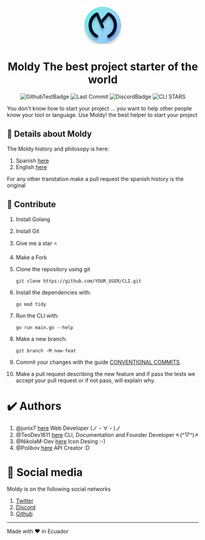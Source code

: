 <div align="center">
  <p>
    <img width="100" src="./docs/img/icon.png">
  </p>
  <h1>Moldy The best project starter of the world</h1>
</div>

<div align="center">

![GithubTestBadge](https://img.shields.io/github/workflow/status/Moldy-Community/CLI/Go?label=Tests&logo=github)
![Last Commit](https://img.shields.io/github/last-commit/Moldy-Community/CLI)
![DiscordBadge](https://img.shields.io/discord/842085043777831012?logo=discord&logoColor=white)
![CLI STARS](https://img.shields.io/github/stars/Moldy-Community/CLI?style=social)

</div>

You don't know how to start your project ... you want to help other people know your tool or language. Use Moldy! the best helper to start your project
<br>

## 📃 Details about Moldy

The Moldy history and philosopy is here:

1. Spanish [here](./docs/history/HISTORY_ES.md)
2. English [here](./docs/history/HISTORY_EN.md)

For any other transtation make a pull request the spanish history is the original

## 🧐 Contribute
1. Install Golang
2. Install Git
3. Give me a star ⭐
4. Make a Fork
5. Clone the repository using git
   ```
   git clone https://github.com/YOUR_USER/CLI.git
   ```
6. Install the dependencies with:
   ```
   go mod tidy
   ```
7. Run the CLI with:
   ```
   go run main.go --help
   ```
8. Make a new branch:
   ```
   git branch -M new-feat
   ```
9. Commit your changes with the guide [CONVENTIONAL COMMITS](https://www.conventionalcommits.org/en/v1.0.0/).

10. Make a pull request describing the new feature and if pass the tests we accept your pull request or if not pass, will explain why.

# ✔️ Authors

1. @junix7 [here](https://linktr.ee/junix) Web Developer (ノ・∀・)ノ
2. @TeoDev1611 [here](https://github.com/TeoDev1611) CLI, Documentation and Founder Developer ↖(^▽^)↗
3. @NikolaM-Dev [here](https://github.com/NikolaM-Dev) Icon Desing :-)
4. @Polibov [here](https://github.com/SantiagoVA) API Creator :D

# 📱  Social media

Moldy is on the following social networks

1. [Twitter](https://twitter.com/Moldy-Community)
2. [Discord](https://discord.gg/2uwzhmJdfw)
3. [Github](https://github.com/Moldy-Community)


---

Made with ❤️ in Ecuador
